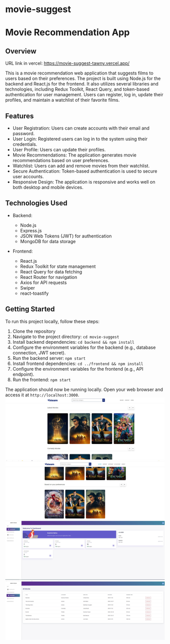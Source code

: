 # movie-suggest
# Movie Recommendation App

## Overview
URL link in vercel: https://movie-suggest-tawny.vercel.app/

This is a movie recommendation web application that suggests films to users based on their preferences. The project is built using Node.js for the backend and React.js for the frontend. 
It also utilizes several libraries and technologies, including Redux Toolkit, React Query, and token-based authentication for user management. 
Users can register, log in, update their profiles, and maintain a watchlist of their favorite films.

## Features

- User Registration: Users can create accounts with their email and password.
- User Login: Registered users can log in to the system using their credentials.
- User Profile: Users can update their profiles.
- Movie Recommendations: The application generates movie recommendations based on user preferences.
- Watchlist: Users can add and remove movies from their watchlist.
- Secure Authentication: Token-based authentication is used to secure user accounts.
- Responsive Design: The application is responsive and works well on both desktop and mobile devices.

## Technologies Used

- Backend:
  - Node.js
  - Express.js
  - JSON Web Tokens (JWT) for authentication
  - MongoDB for data storage
    
- Frontend:
  - React.js
  - Redux Toolkit for state management
  - React Query for data fetching
  - React Router for navigation
  - Axios for API requests
  - Swiper
  - react-toastify

## Getting Started

To run this project locally, follow these steps:

1. Clone the repository
2. Navigate to the project directory: `cd movie-suggest`
3. Install backend dependencies: `cd backend && npm install`
4. Configure the environment variables for the backend (e.g., database connection, JWT secret).
5. Run the backend server: `npm start`
6. Install frontend dependencies: `cd ../frontend && npm install`
7. Configure the environment variables for the frontend (e.g., API endpoint).
8. Run the frontend: `npm start`

The application should now be running locally. Open your web browser and access it at `http://localhost:3000`.
![alt text](https://github.com/Kastriot78/movie-suggest/blob/main/images-app/Screenshot_2.jpg?raw=true)
![alt text](https://github.com/Kastriot78/movie-suggest/blob/main/images-app/Screenshot_3.jpg?raw=true)
![alt text](https://github.com/Kastriot78/movie-suggest/blob/main/images-app/Screenshot_4.jpg?raw=true)
![alt text](https://github.com/Kastriot78/movie-suggest/blob/main/images-app/Screenshot_5.jpg?raw=true)



